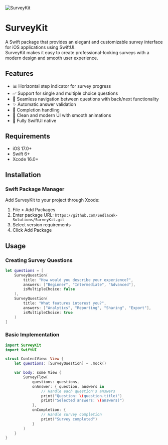 ![SurveyKit](https://github.com/user-attachments/assets/cba9fc77-c42c-4c9e-96c9-de7c6dabb2dd)

# SurveyKit

A Swift package that provides an elegant and customizable survey interface for iOS applications using SwiftUI. <br>
SurveyKit makes it easy to create professional-looking surveys with a modern design and smooth user experience.

## Features

- 📊 Horizontal step indicator for survey progress
- ✅ Support for single and multiple choice questions
- 🔄 Seamless navigation between questions with back/next functionality
- ✨ Automatic answer validation
- 🎯 Completion handling
- 🎨 Clean and modern UI with smooth animations
- 📱 Fully SwiftUI native

## Requirements

- iOS 17.0+
- Swift 6+
- Xcode 16.0+

## Installation

### Swift Package Manager

Add SurveyKit to your project through Xcode:

1. File > Add Packages
2. Enter package URL: ```https://github.com/Sedlacek-Solutions/SurveyKit.git```
3. Select version requirements
4. Click Add Package

## Usage

### Creating Survey Questions

```swift
let questions = [
    SurveyQuestion(
        title: "How would you describe your experience?",
        answers: ["Beginner", "Intermediate", "Advanced"],
        isMultipleChoice: false
    ),
    SurveyQuestion(
        title: "What features interest you?",
        answers: ["Analytics", "Reporting", "Sharing", "Export"],
        isMultipleChoice: true
    )
]
```

### Basic Implementation

```swift
import SurveyKit
import SwiftUI

struct ContentView: View {
    let questions: [SurveyQuestion] = .mock()

    var body: some View {
        SurveyFlow(
            questions: questions,
            onAnswer: { question, answers in
                // Handle each question's answers
                print("Question: \(question.title)")
                print("Selected answers: \(answers)")
            },
            onCompletion: {
                // Handle survey completion
                print("Survey completed")
            }
        )
    }
}
```
